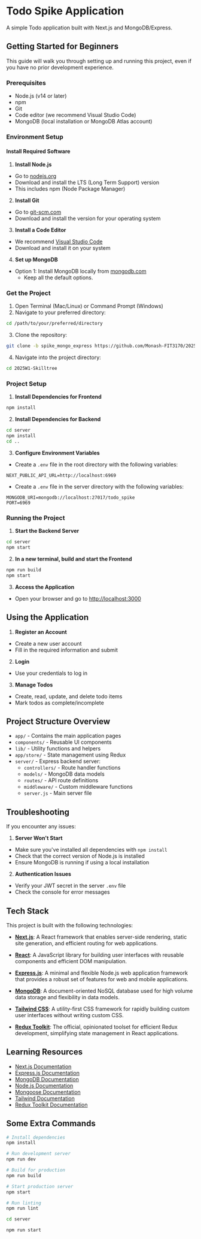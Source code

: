 # Todo Spike Application

A simple Todo application built with Next.js and MongoDB/Express.

## Getting Started for Beginners

This guide will walk you through setting up and running this project, even if you have no prior development experience.

### Prerequisites

- Node.js (v14 or later)
- npm
- Git
- Code editor (we recommend Visual Studio Code)
- MongoDB (local installation or MongoDB Atlas account)

### Environment Setup

#### Install Required Software

1. **Install Node.js**

- Go to [nodejs.org](https://nodejs.org/)
- Download and install the LTS (Long Term Support) version
- This includes npm (Node Package Manager)

2. **Install Git**

- Go to [git-scm.com](https://git-scm.com/downloads)
- Download and install the version for your operating system

3. **Install a Code Editor**

- We recommend [Visual Studio Code](https://code.visualstudio.com/)
- Download and install it on your system

4. **Set up MongoDB**

- Option 1: Install MongoDB locally from [mongodb.com](https://www.mongodb.com/try/download/community)
  - Keep all the default options.

### Get the Project

1. Open Terminal (Mac/Linux) or Command Prompt (Windows)
2. Navigate to your preferred directory:

```bash
cd /path/to/your/preferred/directory
```

3. Clone the repository:

```bash
git clone -b spike_mongo_express https://github.com/Monash-FIT3170/2025W1-Skilltree
```

4. Navigate into the project directory:

```bash
cd 2025W1-Skilltree
```

### Project Setup

1. **Install Dependencies for Frontend**

```bash
npm install
```

2. **Install Dependencies for Backend**

```bash
cd server
npm install
cd ..
```

3. **Configure Environment Variables**

- Create a `.env` file in the root directory with the following variables:

```env
NEXT_PUBLIC_API_URL=http://localhost:6969
```

- Create a `.env` file in the server directory with the following variables:

```env
MONGODB_URI=mongodb://localhost:27017/todo_spike
PORT=6969
```

### Running the Project

1. **Start the Backend Server**

```bash
cd server
npm start
```

2. **In a new terminal, build and start the Frontend**

```bash
npm run build
npm start
```

3. **Access the Application**

- Open your browser and go to [http://localhost:3000](http://localhost:3000)

## Using the Application

1. **Register an Account**

- Create a new user account
- Fill in the required information and submit

2. **Login**

- Use your credentials to log in

3. **Manage Todos**

- Create, read, update, and delete todo items
- Mark todos as complete/incomplete

## Project Structure Overview

- `app/` - Contains the main application pages
- `components/` - Reusable UI components
- `lib/` - Utility functions and helpers
- `app/store/` - State management using Redux
- `server/` - Express backend server:
  - `controllers/` - Route handler functions
  - `models/` - MongoDB data models
  - `routes/` - API route definitions
  - `middleware/` - Custom middleware functions
  - `server.js` - Main server file

## Troubleshooting

If you encounter any issues:

1. **Server Won't Start**

- Make sure you've installed all dependencies with `npm install`
- Check that the correct version of Node.js is installed
- Ensure MongoDB is running if using a local installation

2. **Authentication Issues**

- Verify your JWT secret in the server `.env` file
- Check the console for error messages

## Tech Stack

This project is built with the following technologies:

- **[Next.js](https://nextjs.org/)**: A React framework that enables server-side rendering, static site generation, and efficient routing for web applications.

- **[React](https://reactjs.org/)**: A JavaScript library for building user interfaces with reusable components and efficient DOM manipulation.

- **[Express.js](https://expressjs.com/)**: A minimal and flexible Node.js web application framework that provides a robust set of features for web and mobile applications.

- **[MongoDB](https://www.mongodb.com/)**: A document-oriented NoSQL database used for high volume data storage and flexibility in data models.

- **[Tailwind CSS](https://tailwindcss.com/)**: A utility-first CSS framework for rapidly building custom user interfaces without writing custom CSS.

- **[Redux Toolkit](https://redux-toolkit.js.org/)**: The official, opinionated toolset for efficient Redux development, simplifying state management in React applications.

## Learning Resources

- [Next.js Documentation](https://nextjs.org/docs)
- [Express.js Documentation](https://expressjs.com/)
- [MongoDB Documentation](https://docs.mongodb.com/)
- [Node.js Documentation](https://nodejs.org/docs/latest/api)
- [Mongoose Documentation](https://mongoosejs.com/docs)
- [Tailwind Documentation](https://tailwindcss.com/docs/styling-with-utility-classes)
- [Redux Toolkit Documentation](https://redux-toolkit.js.org/introduction/getting-started)

## Some Extra Commands

```bash
# Install dependencies
npm install

# Run development server
npm run dev

# Build for production
npm run build

# Start production server
npm start

# Run linting
npm run lint
```

```bash
cd server

npm run start
```
